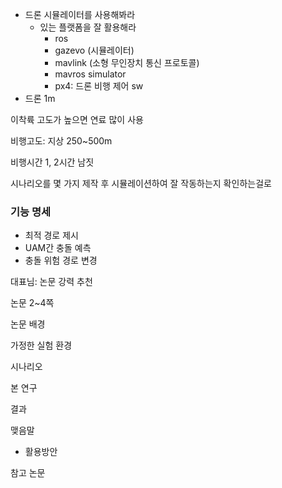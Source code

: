 - 드론 시뮬레이터를 사용해봐라
  - 있는 플랫폼을 잘 활용해라
    - ros
    - gazevo (시뮬레이터)
    - mavlink (소형 무인장치 통신 프로토콜)
    - mavros simulator
    - px4: 드론 비행 제어 sw
- 드론 1m

이착륙 고도가 높으면 연료 많이 사용

비행고도: 지상 250~500m

비행시간 1, 2시간 남짓

시나리오를 몇 가지 제작 후 시뮬레이션하여 잘 작동하는지 확인하는걸로

### 기능 명세

- 최적 경로 제시
- UAM간 충돌 예측
- 충돌 위험 경로 변경

대표님: 논문 강력 추천

논문 2~4쪽

논문 배경

가정한 실험 환경

시나리오

본 연구

결과

맺음말

- 활용방안

참고 논문
